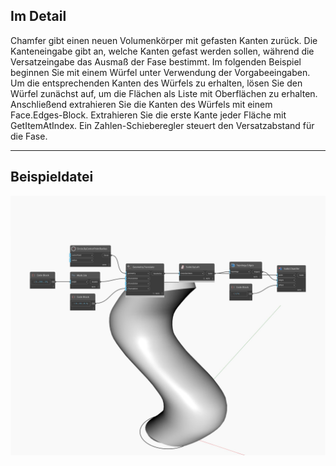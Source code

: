 ## Im Detail
Chamfer gibt einen neuen Volumenkörper mit gefasten Kanten zurück. Die Kanteneingabe gibt an, welche Kanten gefast werden sollen, während die Versatzeingabe das Ausmaß der Fase bestimmt. Im folgenden Beispiel beginnen Sie mit einem Würfel unter Verwendung der Vorgabeeingaben. Um die entsprechenden Kanten des Würfels zu erhalten, lösen Sie den Würfel zunächst auf, um die Flächen als Liste mit Oberflächen zu erhalten. Anschließend extrahieren Sie die Kanten des Würfels mit einem Face.Edges-Block. Extrahieren Sie die erste Kante jeder Fläche mit GetItemAtIndex. Ein Zahlen-Schieberegler steuert den Versatzabstand für die Fase.
___
## Beispieldatei

![Chamfer](./Autodesk.DesignScript.Geometry.Solid.Chamfer_img.jpg)

